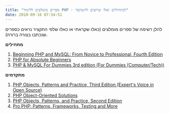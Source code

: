 ```yaml
---
title: "ספרים מומלצים ללימוד PHP - למתחילים ואלו שרוצים להשתפר"
date: 2010-09-16 07:54:51
---
```


להלן רשימה של ספרים מומלצים (כאלו שקראתי או כאלו שלפי התקציר נראים כספרים שנכתבו בצורה ברורה).

<!--more-->

<strong>מתחילים</strong>
<ol>
	<li><a href="http://www.amazon.com/Beginning-PHP-MySQL-Novice-Professional/dp/1430231149/ref=sr_1_4?s=books&amp;ie=UTF8&amp;qid=1284616176&amp;sr=1-4">Beginning PHP and MySQL: From Novice to Professional, Fourth Edition</a></li>
	<li><a href="http://www.amazon.com/PHP-Absolute-Beginners-Jason-Lengstorf/dp/1430224738/ref=sr_1_17?s=STORE&amp;ie=UTF8&amp;qid=1284616343&amp;sr=1-17">PHP for Absolute Beginners</a></li>
	<li><a href="http://www.amazon.com/PHP-MySQL-Dummies-Computer-Tech/dp/0470096004/ref=sr_1_30?s=STORE&amp;ie=UTF8&amp;qid=1284616385&amp;sr=1-30">PHP &amp; MySQL For Dummies 3rd edition (For Dummies (Computer/Tech))</a></li>
</ol>
<strong>מתקדמים</strong>
<ol>
	<li><a href="http://www.amazon.com/Objects-Patterns-Practice-Experts-Source/dp/143022925X/ref=sr_1_11?s=books&amp;ie=UTF8&amp;qid=1284616176&amp;sr=1-11">PHP Objects, Patterns and Practice, Third Edition (Expert's Voice in Open Source)</a></li>
	<li><a href="http://www.amazon.com/PHP-Object-Oriented-Solutions-David-Powers/dp/1430210117/ref=sr_1_12?s=books&amp;ie=UTF8&amp;qid=1284616176&amp;sr=1-12">PHP Object-Oriented Solutions</a></li>
	<li><a href="http://www.amazon.com/PHP-Objects-Patterns-Practice-Second/dp/1590599098/ref=sr_1_14?s=books&amp;ie=UTF8&amp;qid=1284616331&amp;sr=1-14">PHP Objects, Patterns, and Practice, Second Edition</a></li>
	<li><a href="http://www.amazon.com/Pro-PHP-Patterns-Frameworks-Testing/dp/1590598199/ref=sr_1_25?s=STORE&amp;ie=UTF8&amp;qid=1284616343&amp;sr=1-25">Pro PHP: Patterns, Frameworks, Testing and More</a></li>
</ol>
